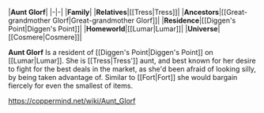 |**Aunt Glorf**|
|-|-|
|**Family**|
|**Relatives**|[[Tress\|Tress]]|
|**Ancestors**|[[Great-grandmother Glorf\|Great-grandmother Glorf]]|
|**Residence**|[[Diggen's Point\|Diggen's Point]]|
|**Homeworld**|[[Lumar\|Lumar]]|
|**Universe**|[[Cosmere\|Cosmere]]|

**Aunt Glorf** Is a resident of [[Diggen's Point\|Diggen's Point]] on [[Lumar\|Lumar]]. She is [[Tress\|Tress']] aunt, and best known for her desire to fight for the best deals in the market, as she'd been afraid of looking silly, by being taken advantage of. Similar to [[Fort\|Fort]] she would bargain fiercely for even the smallest of items.



https://coppermind.net/wiki/Aunt_Glorf